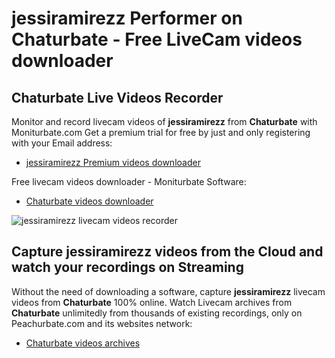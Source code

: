 # jessiramirezz Performer on Chaturbate - Free LiveCam videos downloader

## Chaturbate Live Videos Recorder

Monitor and record livecam videos of **jessiramirezz** from **Chaturbate** with Moniturbate.com
Get a premium trial for free by just and only registering with your Email address:
* [jessiramirezz Premium videos downloader](https://moniturbate.com/request-demo-licence-key.html)

Free livecam videos downloader - Moniturbate Software:
* [Chaturbate videos downloader](https://moniturbate.com/moniturbate-download-software.html)

![jessiramirezz livecam videos recorder](https://peachurnet.com/templates/moniturbate-software.png)


## Capture jessiramirezz videos from the Cloud and watch your recordings on Streaming

Without the need of downloading a software, capture **jessiramirezz** livecam videos from **Chaturbate** 100% online.
Watch Livecam archives from **Chaturbate** unlimitedly from thousands of existing recordings, only on Peachurbate.com and its websites network:
* [Chaturbate videos archives](https://peachurnet.com/)